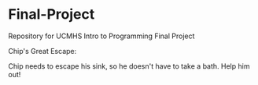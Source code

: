 # Final-Project
Repository for UCMHS Intro to Programming Final Project

Chip's Great Escape:

Chip needs to escape his sink, so he doesn't have to take a bath. Help him out!
